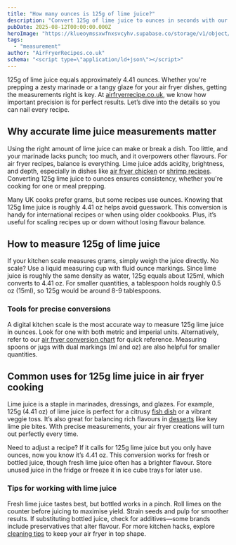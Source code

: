 ```yaml
---
title: "How many ounces is 125g of lime juice?"
description: "Convert 125g of lime juice to ounces in seconds with our simple guide. Perfect for air fryer recipes and precise measurements!"
pubDate: 2025-08-12T00:00:00.000Z
heroImage: "https://klueoymssxwfnxsvcyhv.supabase.co/storage/v1/object/public/md/125g-lime-juice-to-ounces-3e0c1274.webp"
tags:
  - "measurement"
author: "AirFryerRecipes.co.uk"
schema: "<script type=\"application/ld+json\"></script>"
---
```


<p>125g of lime juice equals approximately 4.41 ounces. Whether you're prepping a zesty marinade or a tangy glaze for your air fryer dishes, getting the measurements right is key. At <a href=https://www.airfryerrecipe.co.uk>airfryerrecipe.co.uk</a>, we know how important precision is for perfect results. Let’s dive into the details so you can nail every recipe.</p>  

<h2>Why accurate lime juice measurements matter</h2>  
<p>Using the right amount of lime juice can make or break a dish. Too little, and your marinade lacks punch; too much, and it overpowers other flavours. For air fryer recipes, balance is everything. Lime juice adds acidity, brightness, and depth, especially in dishes like <a href=https://www.airfryerrecipe.co.uk/recipe-category/chicken>air fryer chicken</a> or <a href=https://www.airfryerrecipe.co.uk/recipe-category/shrimp>shrimp recipes</a>. Converting 125g lime juice to ounces ensures consistency, whether you're cooking for one or meal prepping.</p>  

<p>Many UK cooks prefer grams, but some recipes use ounces. Knowing that 125g lime juice is roughly 4.41 oz helps avoid guesswork. This conversion is handy for international recipes or when using older cookbooks. Plus, it’s useful for scaling recipes up or down without losing flavour balance.</p>  

<h2>How to measure 125g of lime juice</h2>  
<p>If your kitchen scale measures grams, simply weigh the juice directly. No scale? Use a liquid measuring cup with fluid ounce markings. Since lime juice is roughly the same density as water, 125g equals about 125ml, which converts to 4.41 oz. For smaller quantities, a tablespoon holds roughly 0.5 oz (15ml), so 125g would be around 8-9 tablespoons.</p>  

<h3>Tools for precise conversions</h3>  
<p>A digital kitchen scale is the most accurate way to measure 125g lime juice in ounces. Look for one with both metric and imperial units. Alternatively, refer to our <a href=https://www.airfryerrecipe.co.uk/air-fryer-conversion-chart>air fryer conversion chart</a> for quick reference. Measuring spoons or jugs with dual markings (ml and oz) are also helpful for smaller quantities.</p>  

<h2>Common uses for 125g lime juice in air fryer cooking</h2>  
<p>Lime juice is a staple in marinades, dressings, and glazes. For example, 125g (4.41 oz) of lime juice is perfect for a citrusy <a href=https://www.airfryerrecipe.co.uk/recipe-category/fish>fish dish</a> or a vibrant veggie toss. It’s also great for balancing rich flavours in <a href=https://www.airfryerrecipe.co.uk/recipe-category/dessert>desserts</a> like key lime pie bites. With precise measurements, your air fryer creations will turn out perfectly every time.</p>  

<p>Need to adjust a recipe? If it calls for 125g lime juice but you only have ounces, now you know it’s 4.41 oz. This conversion works for fresh or bottled juice, though fresh lime juice often has a brighter flavour. Store unused juice in the fridge or freeze it in ice cube trays for later use.</p>  

<h3>Tips for working with lime juice</h3>  
<p>Fresh lime juice tastes best, but bottled works in a pinch. Roll limes on the counter before juicing to maximise yield. Strain seeds and pulp for smoother results. If substituting bottled juice, check for additives—some brands include preservatives that alter flavour. For more kitchen hacks, explore <a href=https://www.airfryerrecipe.co.uk/air-fryer-cleaner>cleaning tips</a> to keep your air fryer in top shape.</p>